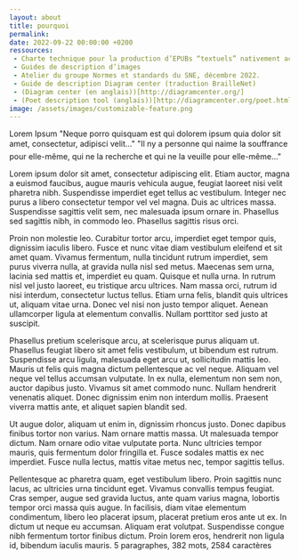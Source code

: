 ```yaml
---
layout: about
title: pourquoi
permalink: 
date: 2022-09-22 00:00:00 +0200
ressources: 
 - Charte technique pour la production d’EPUBs “textuels” nativement accessibles (SNE)
 - Guides de description d’images
 - Atelier du groupe Normes et standards du SNE, décembre 2022.
 - Guide de description Diagram center (traduction BrailleNet)
 - (Diagram center (en anglais))[http://diagramcenter.org/]
 - (Poet description tool (anglais))[http://diagramcenter.org/poet.html]
image: /assets/images/customizable-feature.png
---
```


Lorem Ipsum
"Neque porro quisquam est qui dolorem ipsum quia dolor sit amet, consectetur, adipisci velit..."
"Il ny a personne qui naime la souffrance pour elle-même, qui ne la recherche et qui ne la veuille pour elle-même..."

Lorem ipsum dolor sit amet, consectetur adipiscing elit. Etiam auctor, magna a euismod faucibus, augue mauris vehicula augue, feugiat laoreet nisi velit pharetra nibh. Suspendisse imperdiet eget tellus ac vestibulum. Integer nec purus a libero consectetur tempor vel vel magna. Duis ac ultrices massa. Suspendisse sagittis velit sem, nec malesuada ipsum ornare in. Phasellus sed sagittis nibh, in commodo leo. Phasellus sagittis risus orci.

Proin non molestie leo. Curabitur tortor arcu, imperdiet eget tempor quis, dignissim iaculis libero. Fusce et nunc vitae diam vestibulum eleifend et sit amet quam. Vivamus fermentum, nulla tincidunt rutrum imperdiet, sem purus viverra nulla, at gravida nulla nisl sed metus. Maecenas sem urna, lacinia sed mattis et, imperdiet eu quam. Quisque et nulla urna. In rutrum nisl vel justo laoreet, eu tristique arcu ultrices. Nam massa orci, rutrum id nisi interdum, consectetur luctus tellus. Etiam urna felis, blandit quis ultrices ut, aliquam vitae urna. Donec vel nisi non justo tempor aliquet. Aenean ullamcorper ligula at elementum convallis. Nullam porttitor sed justo at suscipit.

Phasellus pretium scelerisque arcu, at scelerisque purus aliquam ut. Phasellus feugiat libero sit amet felis vestibulum, ut bibendum est rutrum. Suspendisse arcu ligula, malesuada eget arcu ut, sollicitudin mattis leo. Mauris ut felis quis magna dictum pellentesque ac vel neque. Aliquam vel neque vel tellus accumsan vulputate. In ex nulla, elementum non sem non, auctor dapibus justo. Vivamus sit amet commodo nunc. Nullam hendrerit venenatis aliquet. Donec dignissim enim non interdum mollis. Praesent viverra mattis ante, et aliquet sapien blandit sed.

Ut augue dolor, aliquam ut enim in, dignissim rhoncus justo. Donec dapibus finibus tortor non varius. Nam ornare mattis massa. Ut malesuada tempor dictum. Nam ornare odio vitae vulputate porta. Nunc ultricies tempor mauris, quis fermentum dolor fringilla et. Fusce sodales mattis ex nec imperdiet. Fusce nulla lectus, mattis vitae metus nec, tempor sagittis tellus.

Pellentesque ac pharetra quam, eget vestibulum libero. Proin sagittis nunc lacus, ac ultricies urna tincidunt eget. Vivamus convallis tempus feugiat. Cras semper, augue sed gravida luctus, ante quam varius magna, lobortis tempor orci massa quis augue. In facilisis, diam vitae elementum condimentum, libero leo placerat ipsum, placerat pretium eros ante ut ex. In dictum ut neque eu accumsan. Aliquam erat volutpat. Suspendisse congue nibh fermentum tortor finibus dictum. Proin lorem eros, hendrerit non ligula id, bibendum iaculis mauris.
5 paragraphes, 382 mots, 2584 caractères
